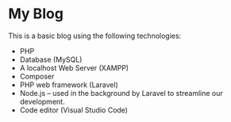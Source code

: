 # My Blog

This is a basic blog using the following technologies:

- PHP
- Database (MySQL)
- A localhost Web Server (XAMPP)
- Composer
- PHP web framework (Laravel)
- Node.js – used in the background by Laravel to streamline our development.
- Code editor (Visual Studio Code)









